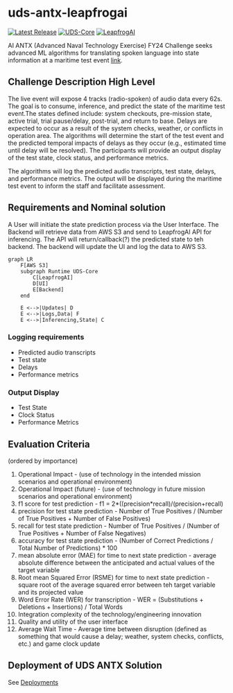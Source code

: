 # uds-antx-leapfrogai

[![Latest Release](https://img.shields.io/github/v/release/defenseunicorns-dashdays/uds-antx-leapfrogai)](https://github.com/defenseunicorns-dashdays/uds-antx-leapfrogai/releases)
[![UDS-Core](https://img.shields.io/github/v/release/defenseunicorns/uds-core?filter=v0.24.0&label=using%20UDS-Core)](https://github.com/defenseunicorns/uds-core/releases/tag/v0.24.0)
[![LeapfrogAI](https://img.shields.io/github/v/release/defenseunicorns/leapfrogai?filter=v0.9.1&label=using%20LeapfrogAI)](https://github.com/defenseunicorns/leapfrogai/releases/tag/v0.9.1)


AI ANTX (Advanced Naval Technology Exercise) FY24 Challenge seeks advanced ML algorithms for translating spoken language into state information at a maritime test event [link](https://www.challenge.gov/?challenge=artificial-intelligence-advanced-naval-technology-exercise-ai-antx-fy24-challenge&tab=judging).

## Challenge Description High Level

The live event will expose 4 tracks (radio-spoken) of audio data every 62s. The goal is to consume, inference, and predict the state of the maritime test event.The states defined include: system checkouts, pre-mission state, active trial, trial pause/delay, post-trial, and return to base. Delays are expected to occur as a result of the system checks, weather, or conflicts in operation area. The algorithms will determine the start of the test event and the predicted temporal impacts of delays as they occur (e.g., estimated time until delay will be resolved). The participants will provide an output display of the test state, clock status, and performance metrics.

The algorithms will log the predicted audio transcripts, test state, delays, and performance metrics. The output will be displayed during the maritime test event to inform the staff and facilitate assessment.

## Requirements and Nominal solution

A User will initiate the state prediction process via the User Interface. The Backend will retrieve data from AWS S3 and send to LeapfrogAI API for inferencing. The API will return/callback(?) the predicted state to teh backend. The backend will update the UI and log the data to AWS S3.

```mermaid
graph LR
    F[AWS S3]
    subgraph Runtime UDS-Core
        C[LeapfrogAI]
        D[UI]
        E[Backend]
    end

    E <-->|Updates| D
    E <-->|Logs,Data| F
    E <-->|Inferencing,State| C
```

### Logging requirements
- Predicted audio transcripts
- Test state
- Delays
- Performance metrics

### Output Display
- Test State
- Clock Status
- Performance Metrics

## Evaluation Criteria

(ordered by importance)
1. Operational Impact - (use of technology in the intended mission scenarios and operational environment)
2. Operational Impact (future) - (use of technology in future mission scenarios and operational environment)
3. f1 score for test prediction - f1 = 2*((precision*recall)/(precision+recall)
4. precision for test state prediction - Number of True Positives / (Number of True Positives + Number of False Positives)
5. recall for test state prediction - Number of True Positives / (Number of True Positives + Number of False Negatives)
6. accuracy for test state prediction - (Number of Correct Predictions / Total Number of Predictions) * 100
7. mean absolute error (MAE) for time to next state prediction - average absolute difference between the anticipated and actual values of the target variable
8. Root mean Squared Error (RSME) for time to next state prediction - square root of the average squared error between teh target variable and its projected value
9. Word Error Rate (WER) for transcription - WER = (Substitutions + Deletions + Insertions) / Total Words
10. Integration complexity of the technology/engineering innovation
11. Quality and utility of the user interface
12. Average Wait Time - Average time between disruption (defined as something that would cause a delay; weather, system checks, conflicts, etc.) and game clock update


## Deployment of UDS ANTX Solution

See [Deployments](docs/deployments.md)